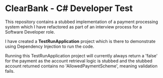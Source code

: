 # ClearBank - C# Developer Test
This repository contains a stubbed implementation of a payment processing system which I have refactored as part of an interview process for a Software Developer role.

I have created a **TestRunApplication** project which is there to demonstrate using Dependency Injection to run the code. 

Running this TestRunApplication project will currently always return a 'false' for the payment as the account retrieval logic is stubbed and the stubbed account returned contains no 'AllowedPaymentScheme', meaning validation fails.
